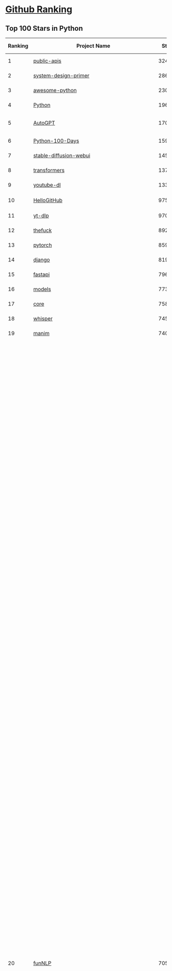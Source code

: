 [Github Ranking](../README.md)
==========

## Top 100 Stars in Python

| Ranking | Project Name | Stars | Forks | Language | Open Issues | Description | Last Commit |
| ------- | ------------ | ----- | ----- | -------- | ----------- | ----------- | ----------- |
| 1 | [public-apis](https://github.com/public-apis/public-apis) | 324784 | 34457 | Python | 44 | A collective list of free APIs | 2024-10-31T19:50:02Z |
| 2 | [system-design-primer](https://github.com/donnemartin/system-design-primer) | 286197 | 47708 | Python | 230 | Learn how to design large-scale systems. Prep for the system design interview.  Includes Anki flashcards. | 2024-12-02T01:10:39Z |
| 3 | [awesome-python](https://github.com/vinta/awesome-python) | 230837 | 25137 | Python | 0 | An opinionated list of awesome Python frameworks, libraries, software and resources. | 2024-08-11T17:10:18Z |
| 4 | [Python](https://github.com/TheAlgorithms/Python) | 196472 | 46127 | Python | 62 | All Algorithms implemented in Python | 2025-01-18T03:07:44Z |
| 5 | [AutoGPT](https://github.com/Significant-Gravitas/AutoGPT) | 170586 | 44848 | Python | 171 | AutoGPT is the vision of accessible AI for everyone, to use and to build on. Our mission is to provide the tools, so that you can focus on what matters. | 2025-01-17T23:27:35Z |
| 6 | [Python-100-Days](https://github.com/jackfrued/Python-100-Days) | 159913 | 52785 | Python | 540 | Python - 100天从新手到大师 | 2025-01-18T04:00:16Z |
| 7 | [stable-diffusion-webui](https://github.com/AUTOMATIC1111/stable-diffusion-webui) | 145994 | 27374 | Python | 2291 | Stable Diffusion web UI | 2024-12-28T22:57:08Z |
| 8 | [transformers](https://github.com/huggingface/transformers) | 137719 | 27594 | Python | 989 | 🤗 Transformers: State-of-the-art Machine Learning for Pytorch, TensorFlow, and JAX. | 2025-01-17T19:56:13Z |
| 9 | [youtube-dl](https://github.com/ytdl-org/youtube-dl) | 133672 | 10171 | Python | 3698 | Command-line program to download videos from YouTube.com and other video sites | 2025-01-15T03:25:16Z |
| 10 | [HelloGitHub](https://github.com/521xueweihan/HelloGitHub) | 97529 | 9785 | Python | 182 | :octocat: 分享 GitHub 上有趣、入门级的开源项目。Share interesting, entry-level open source projects on GitHub. | 2025-01-11T05:03:19Z |
| 11 | [yt-dlp](https://github.com/yt-dlp/yt-dlp) | 97018 | 7602 | Python | 1499 | A feature-rich command-line audio/video downloader | 2025-01-16T02:40:14Z |
| 12 | [thefuck](https://github.com/nvbn/thefuck) | 89229 | 3590 | Python | 273 | Magnificent app which corrects your previous console command. | 2024-07-19T14:56:13Z |
| 13 | [pytorch](https://github.com/pytorch/pytorch) | 85944 | 23138 | Python | 14445 | Tensors and Dynamic neural networks in Python with strong GPU acceleration | 2025-01-18T03:39:58Z |
| 14 | [django](https://github.com/django/django) | 81910 | 32067 | Python | 0 | The Web framework for perfectionists with deadlines. | 2025-01-17T14:55:37Z |
| 15 | [fastapi](https://github.com/fastapi/fastapi) | 79684 | 6828 | Python | 51 | FastAPI framework, high performance, easy to learn, fast to code, ready for production | 2025-01-17T22:40:43Z |
| 16 | [models](https://github.com/tensorflow/models) | 77309 | 45714 | Python | 1065 | Models and examples built with TensorFlow | 2025-01-17T09:50:44Z |
| 17 | [core](https://github.com/home-assistant/core) | 75849 | 32004 | Python | 2870 | :house_with_garden: Open source home automation that puts local control and privacy first. | 2025-01-18T03:44:29Z |
| 18 | [whisper](https://github.com/openai/whisper) | 74505 | 8903 | Python | 0 | Robust Speech Recognition via Large-Scale Weak Supervision | 2025-01-04T20:56:17Z |
| 19 | [manim](https://github.com/3b1b/manim) | 74040 | 6476 | Python | 432 | Animation engine for explanatory math videos | 2025-01-08T16:22:03Z |
| 20 | [funNLP](https://github.com/fighting41love/funNLP) | 70586 | 14646 | Python | 129 | 中英文敏感词、语言检测、中外手机/电话归属地/运营商查询、名字推断性别、手机号抽取、身份证抽取、邮箱抽取、中日文人名库、中文缩写库、拆字词典、词汇情感值、停用词、反动词表、暴恐词表、繁简体转换、英文模拟中文发音、汪峰歌词生成器、职业名称词库、同义词库、反义词库、否定词库、汽车品牌词库、汽车零件词库、连续英文切割、各种中文词向量、公司名字大全、古诗词库、IT词库、财经词库、成语词库、地名词库、历史名人词库、诗词词库、医学词库、饮食词库、法律词库、汽车词库、动物词库、中文聊天语料、中文谣言数据、百度中文问答数据集、句子相似度匹配算法集合、bert资源、文本生成&摘要相关工具、cocoNLP信息抽取工具、国内电话号码正则匹配、清华大学XLORE:中英文跨语言百科知识图谱、清华大学人工智能技术系列报告、自然语言生成、NLU太难了系列、自动对联数据及机器人、用户名黑名单列表、罪名法务名词及分类模型、微信公众号语料、cs224n深度学习自然语言处理课程、中文手写汉字识别、中文自然语言处理 语料/数据集、变量命名神器、分词语料库+代码、任务型对话英文数据集、ASR 语音数据集 + 基于深度学习的中文语音识别系统、笑声检测器、Microsoft多语言数字/单位/如日期时间识别包、中华新华字典数据库及api(包括常用歇后语、成语、词语和汉字)、文档图谱自动生成、SpaCy 中文模型、Common Voice语音识别数据集新版、神经网络关系抽取、基于bert的命名实体识别、关键词(Keyphrase)抽取包pke、基于医疗领域知识图谱的问答系统、基于依存句法与语义角色标注的事件三元组抽取、依存句法分析4万句高质量标注数据、cnocr：用来做中文OCR的Python3包、中文人物关系知识图谱项目、中文nlp竞赛项目及代码汇总、中文字符数据、speech-aligner: 从“人声语音”及其“语言文本”产生音素级别时间对齐标注的工具、AmpliGraph: 知识图谱表示学习(Python)库：知识图谱概念链接预测、Scattertext 文本可视化(python)、语言/知识表示工具：BERT & ERNIE、中文对比英文自然语言处理NLP的区别综述、Synonyms中文近义词工具包、HarvestText领域自适应文本挖掘工具（新词发现-情感分析-实体链接等）、word2word：(Python)方便易用的多语言词-词对集：62种语言/3,564个多语言对、语音识别语料生成工具：从具有音频/字幕的在线视频创建自动语音识别(ASR)语料库、构建医疗实体识别的模型（包含词典和语料标注）、单文档非监督的关键词抽取、Kashgari中使用gpt-2语言模型、开源的金融投资数据提取工具、文本自动摘要库TextTeaser: 仅支持英文、人民日报语料处理工具集、一些关于自然语言的基本模型、基于14W歌曲知识库的问答尝试--功能包括歌词接龙and已知歌词找歌曲以及歌曲歌手歌词三角关系的问答、基于Siamese bilstm模型的相似句子判定模型并提供训练数据集和测试数据集、用Transformer编解码模型实现的根据Hacker News文章标题自动生成评论、用BERT进行序列标记和文本分类的模板代码、LitBank：NLP数据集——支持自然语言处理和计算人文学科任务的100部带标记英文小说语料、百度开源的基准信息抽取系统、虚假新闻数据集、Facebook: LAMA语言模型分析，提供Transformer-XL/BERT/ELMo/GPT预训练语言模型的统一访问接口、CommonsenseQA：面向常识的英文QA挑战、中文知识图谱资料、数据及工具、各大公司内部里大牛分享的技术文档 PDF 或者 PPT、自然语言生成SQL语句（英文）、中文NLP数据增强（EDA）工具、英文NLP数据增强工具 、基于医药知识图谱的智能问答系统、京东商品知识图谱、基于mongodb存储的军事领域知识图谱问答项目、基于远监督的中文关系抽取、语音情感分析、中文ULMFiT-情感分析-文本分类-语料及模型、一个拍照做题程序、世界各国大规模人名库、一个利用有趣中文语料库 qingyun 训练出来的中文聊天机器人、中文聊天机器人seqGAN、省市区镇行政区划数据带拼音标注、教育行业新闻语料库包含自动文摘功能、开放了对话机器人-知识图谱-语义理解-自然语言处理工具及数据、中文知识图谱：基于百度百科中文页面-抽取三元组信息-构建中文知识图谱、masr: 中文语音识别-提供预训练模型-高识别率、Python音频数据增广库、中文全词覆盖BERT及两份阅读理解数据、ConvLab：开源多域端到端对话系统平台、中文自然语言处理数据集、基于最新版本rasa搭建的对话系统、基于TensorFlow和BERT的管道式实体及关系抽取、一个小型的证券知识图谱/知识库、复盘所有NLP比赛的TOP方案、OpenCLaP：多领域开源中文预训练语言模型仓库、UER：基于不同语料+编码器+目标任务的中文预训练模型仓库、中文自然语言处理向量合集、基于金融-司法领域(兼有闲聊性质)的聊天机器人、g2pC：基于上下文的汉语读音自动标记模块、Zincbase 知识图谱构建工具包、诗歌质量评价/细粒度情感诗歌语料库、快速转化「中文数字」和「阿拉伯数字」、百度知道问答语料库、基于知识图谱的问答系统、jieba_fast 加速版的jieba、正则表达式教程、中文阅读理解数据集、基于BERT等最新语言模型的抽取式摘要提取、Python利用深度学习进行文本摘要的综合指南、知识图谱深度学习相关资料整理、维基大规模平行文本语料、StanfordNLP 0.2.0：纯Python版自然语言处理包、NeuralNLP-NeuralClassifier：腾讯开源深度学习文本分类工具、端到端的封闭域对话系统、中文命名实体识别：NeuroNER vs. BertNER、新闻事件线索抽取、2019年百度的三元组抽取比赛：“科学空间队”源码、基于依存句法的开放域文本知识三元组抽取和知识库构建、中文的GPT2训练代码、ML-NLP - 机器学习(Machine Learning)NLP面试中常考到的知识点和代码实现、nlp4han:中文自然语言处理工具集(断句/分词/词性标注/组块/句法分析/语义分析/NER/N元语法/HMM/代词消解/情感分析/拼写检查、XLM：Facebook的跨语言预训练语言模型、用基于BERT的微调和特征提取方法来进行知识图谱百度百科人物词条属性抽取、中文自然语言处理相关的开放任务-数据集-当前最佳结果、CoupletAI - 基于CNN+Bi-LSTM+Attention 的自动对对联系统、抽象知识图谱、MiningZhiDaoQACorpus - 580万百度知道问答数据挖掘项目、brat rapid annotation tool: 序列标注工具、大规模中文知识图谱数据：1.4亿实体、数据增强在机器翻译及其他nlp任务中的应用及效果、allennlp阅读理解:支持多种数据和模型、PDF表格数据提取工具 、 Graphbrain：AI开源软件库和科研工具，目的是促进自动意义提取和文本理解以及知识的探索和推断、简历自动筛选系统、基于命名实体识别的简历自动摘要、中文语言理解测评基准，包括代表性的数据集&基准模型&语料库&排行榜、树洞 OCR 文字识别 、从包含表格的扫描图片中识别表格和文字、语声迁移、Python口语自然语言处理工具集(英文)、 similarity：相似度计算工具包，java编写、海量中文预训练ALBERT模型 、Transformers 2.0 、基于大规模音频数据集Audioset的音频增强 、Poplar：网页版自然语言标注工具、图片文字去除，可用于漫画翻译 、186种语言的数字叫法库、Amazon发布基于知识的人-人开放领域对话数据集 、中文文本纠错模块代码、繁简体转换 、 Python实现的多种文本可读性评价指标、类似于人名/地名/组织机构名的命名体识别数据集 、东南大学《知识图谱》研究生课程(资料)、. 英文拼写检查库 、 wwsearch是企业微信后台自研的全文检索引擎、CHAMELEON：深度学习新闻推荐系统元架构 、 8篇论文梳理BERT相关模型进展与反思、DocSearch：免费文档搜索引擎、 LIDA：轻量交互式对话标注工具 、aili - the fastest in-memory index in the East 东半球最快并发索引 、知识图谱车音工作项目、自然语言生成资源大全 、中日韩分词库mecab的Python接口库、中文文本摘要/关键词提取、汉字字符特征提取器 (featurizer)，提取汉字的特征（发音特征、字形特征）用做深度学习的特征、中文生成任务基准测评 、中文缩写数据集、中文任务基准测评 - 代表性的数据集-基准(预训练)模型-语料库-baseline-工具包-排行榜、PySS3：面向可解释AI的SS3文本分类器机器可视化工具 、中文NLP数据集列表、COPE - 格律诗编辑程序、doccano：基于网页的开源协同多语言文本标注工具 、PreNLP：自然语言预处理库、简单的简历解析器，用来从简历中提取关键信息、用于中文闲聊的GPT2模型：GPT2-chitchat、基于检索聊天机器人多轮响应选择相关资源列表(Leaderboards、Datasets、Papers)、(Colab)抽象文本摘要实现集锦(教程 、词语拼音数据、高效模糊搜索工具、NLP数据增广资源集、微软对话机器人框架 、 GitHub Typo Corpus：大规模GitHub多语言拼写错误/语法错误数据集、TextCluster：短文本聚类预处理模块 Short text cluster、面向语音识别的中文文本规范化、BLINK：最先进的实体链接库、BertPunc：基于BERT的最先进标点修复模型、Tokenizer：快速、可定制的文本词条化库、中文语言理解测评基准，包括代表性的数据集、基准(预训练)模型、语料库、排行榜、spaCy 医学文本挖掘与信息提取 、 NLP任务示例项目代码集、 python拼写检查库、chatbot-list - 行业内关于智能客服、聊天机器人的应用和架构、算法分享和介绍、语音质量评价指标(MOSNet, BSSEval, STOI, PESQ, SRMR)、 用138GB语料训练的法文RoBERTa预训练语言模型 、BERT-NER-Pytorch：三种不同模式的BERT中文NER实验、无道词典 - 有道词典的命令行版本，支持英汉互查和在线查询、2019年NLP亮点回顾、 Chinese medical dialogue data 中文医疗对话数据集 、最好的汉字数字(中文数字)-阿拉伯数字转换工具、 基于百科知识库的中文词语多词义/义项获取与特定句子词语语义消歧、awesome-nlp-sentiment-analysis - 情感分析、情绪原因识别、评价对象和评价词抽取、LineFlow：面向所有深度学习框架的NLP数据高效加载器、中文医学NLP公开资源整理 、MedQuAD：(英文)医学问答数据集、将自然语言数字串解析转换为整数和浮点数、Transfer Learning in Natural Language Processing (NLP) 、面向语音识别的中文/英文发音辞典、Tokenizers：注重性能与多功能性的最先进分词器、CLUENER 细粒度命名实体识别 Fine Grained Named Entity Recognition、 基于BERT的中文命名实体识别、中文谣言数据库、NLP数据集/基准任务大列表、nlp相关的一些论文及代码, 包括主题模型、词向量(Word Embedding)、命名实体识别(NER)、文本分类(Text Classificatin)、文本生成(Text Generation)、文本相似性(Text Similarity)计算等，涉及到各种与nlp相关的算法，基于keras和tensorflow 、Python文本挖掘/NLP实战示例、 Blackstone：面向非结构化法律文本的spaCy pipeline和NLP模型通过同义词替换实现文本“变脸” 、中文 预训练 ELECTREA 模型: 基于对抗学习 pretrain Chinese Model 、albert-chinese-ner - 用预训练语言模型ALBERT做中文NER 、基于GPT2的特定主题文本生成/文本增广、开源预训练语言模型合集、多语言句向量包、编码、标记和实现：一种可控高效的文本生成方法、 英文脏话大列表 、attnvis：GPT2、BERT等transformer语言模型注意力交互可视化、CoVoST：Facebook发布的多语种语音-文本翻译语料库，包括11种语言(法语、德语、荷兰语、俄语、西班牙语、意大利语、土耳其语、波斯语、瑞典语、蒙古语和中文)的语音、文字转录及英文译文、Jiagu自然语言处理工具 - 以BiLSTM等模型为基础，提供知识图谱关系抽取 中文分词 词性标注 命名实体识别 情感分析 新词发现 关键词 文本摘要 文本聚类等功能、用unet实现对文档表格的自动检测，表格重建、NLP事件提取文献资源列表 、 金融领域自然语言处理研究资源大列表、CLUEDatasetSearch - 中英文NLP数据集：搜索所有中文NLP数据集，附常用英文NLP数据集 、medical_NER - 中文医学知识图谱命名实体识别 、(哈佛)讲因果推理的免费书、知识图谱相关学习资料/数据集/工具资源大列表、Forte：灵活强大的自然语言处理pipeline工具集 、Python字符串相似性算法库、PyLaia：面向手写文档分析的深度学习工具包、TextFooler：针对文本分类/推理的对抗文本生成模块、Haystack：灵活、强大的可扩展问答(QA)框架、中文关键短语抽取工具 | 2024-05-10T07:38:24Z |
| 21 | [flask](https://github.com/pallets/flask) | 68574 | 16254 | Python | 1 | The Python micro framework for building web applications. | 2025-01-05T17:10:05Z |
| 22 | [devops-exercises](https://github.com/bregman-arie/devops-exercises) | 67387 | 15080 | Python | 31 | Linux, Jenkins, AWS, SRE, Prometheus, Docker, Python, Ansible, Git, Kubernetes, Terraform, OpenStack, SQL, NoSQL, Azure, GCP, DNS, Elastic, Network, Virtualization. DevOps Interview Questions | 2024-12-28T12:40:46Z |
| 23 | [gpt_academic](https://github.com/binary-husky/gpt_academic) | 66947 | 8221 | Python | 397 | 为GPT/GLM等LLM大语言模型提供实用化交互接口，特别优化论文阅读/润色/写作体验，模块化设计，支持自定义快捷按钮&函数插件，支持Python和C++等项目剖析&自译解功能，PDF/LaTex论文翻译&总结功能，支持并行问询多种LLM模型，支持chatglm3等本地模型。接入通义千问, deepseekcoder, 讯飞星火, 文心一言, llama2, rwkv, claude2, moss等。 | 2025-01-16T15:40:24Z |
| 24 | [screenshot-to-code](https://github.com/abi/screenshot-to-code) | 66899 | 8151 | Python | 84 | Drop in a screenshot and convert it to clean code (HTML/Tailwind/React/Vue) | 2025-01-09T17:57:19Z |
| 25 | [awesome-machine-learning](https://github.com/josephmisiti/awesome-machine-learning) | 66641 | 14741 | Python | 0 | A curated list of awesome Machine Learning frameworks, libraries and software. | 2024-12-16T21:26:20Z |
| 26 | [d2l-zh](https://github.com/d2l-ai/d2l-zh) | 65153 | 11189 | Python | 0 | 《动手学深度学习》：面向中文读者、能运行、可讨论。中英文版被70多个国家的500多所大学用于教学。 | 2024-07-30T09:32:19Z |
| 27 | [cpython](https://github.com/python/cpython) | 64768 | 30903 | Python | 7223 | The Python programming language | 2025-01-18T03:45:42Z |
| 28 | [ComfyUI](https://github.com/comfyanonymous/ComfyUI) | 63890 | 6834 | Python | 1851 | The most powerful and modular diffusion model GUI, api and backend with a graph/nodes interface. | 2025-01-17T23:48:07Z |
| 29 | [ansible](https://github.com/ansible/ansible) | 63688 | 23945 | Python | 543 | Ansible is a radically simple IT automation platform that makes your applications and systems easier to deploy and maintain. Automate everything from code deployment to network configuration to cloud management, in a language that approaches plain English, using SSH, with no agents to install on remote systems. https://docs.ansible.com. | 2025-01-18T02:33:25Z |
| 30 | [gpt4free](https://github.com/xtekky/gpt4free) | 63102 | 13512 | Python | 22 | The official gpt4free repository \| various collection of powerful language models | 2025-01-15T23:31:22Z |
| 31 | [PayloadsAllTheThings](https://github.com/swisskyrepo/PayloadsAllTheThings) | 62561 | 14892 | Python | 0 | A list of useful payloads and bypass for Web Application Security and Pentest/CTF | 2025-01-14T21:27:57Z |
| 32 | [keras](https://github.com/keras-team/keras) | 62361 | 19492 | Python | 235 | Deep Learning for humans | 2025-01-17T23:38:51Z |
| 33 | [sherlock](https://github.com/sherlock-project/sherlock) | 61799 | 7109 | Python | 89 | Hunt down social media accounts by username across social networks | 2024-11-13T21:56:34Z |
| 34 | [scikit-learn](https://github.com/scikit-learn/scikit-learn) | 60782 | 25521 | Python | 1562 | scikit-learn: machine learning in Python | 2025-01-17T15:23:02Z |
| 35 | [annotated_deep_learning_paper_implementations](https://github.com/labmlai/annotated_deep_learning_paper_implementations) | 57941 | 5910 | Python | 29 | 🧑‍🏫 60+ Implementations/tutorials of deep learning papers with side-by-side notes 📝; including transformers (original, xl, switch, feedback, vit, ...), optimizers (adam, adabelief, sophia, ...), gans(cyclegan, stylegan2, ...), 🎮 reinforcement learning (ppo, dqn), capsnet, distillation, ... 🧠 | 2024-08-24T09:18:59Z |
| 36 | [open-interpreter](https://github.com/OpenInterpreter/open-interpreter) | 57864 | 4964 | Python | 203 | A natural language interface for computers | 2024-12-10T20:09:11Z |
| 37 | [new-pac](https://github.com/Alvin9999/new-pac) | 57765 | 9669 | Python | 411 | 翻墙-科学上网、自由上网、免费科学上网、免费翻墙、fanqiang、油管youtube/视频下载、软件、VPN、一键翻墙浏览器，vps一键搭建翻墙服务器脚本/教程，免费shadowsocks/ss/ssr/v2ray/goflyway账号/节点，翻墙梯子，电脑、手机、iOS、安卓、windows、Mac、Linux、路由器翻墙、科学上网、youtube视频下载、youtube油管镜像/免翻墙网站、美区apple id共享账号、翻墙-科学上网-梯子 | 2025-01-18T04:02:21Z |
| 38 | [llama](https://github.com/meta-llama/llama) | 57235 | 9659 | Python | 420 | Inference code for Llama models | 2024-08-18T07:07:28Z |
| 39 | [localstack](https://github.com/localstack/localstack) | 57099 | 4051 | Python | 270 | 💻 A fully functional local AWS cloud stack. Develop and test your cloud & Serverless apps offline | 2025-01-17T16:33:08Z |
| 40 | [private-gpt](https://github.com/zylon-ai/private-gpt) | 54905 | 7385 | Python | 234 | Interact with your documents using the power of GPT, 100% privately, no data leaks | 2024-11-13T19:30:32Z |
| 41 | [you-get](https://github.com/soimort/you-get) | 54383 | 9683 | Python | 0 | :arrow_double_down: Dumb downloader that scrapes the web | 2025-01-04T02:13:08Z |
| 42 | [face_recognition](https://github.com/ageitgey/face_recognition) | 53940 | 13534 | Python | 757 | The world's simplest facial recognition api for Python and the command line | 2024-08-21T06:22:36Z |
| 43 | [scrapy](https://github.com/scrapy/scrapy) | 53819 | 10613 | Python | 428 | Scrapy, a fast high-level web crawling & scraping framework for Python. | 2025-01-15T10:08:19Z |
| 44 | [Real-Time-Voice-Cloning](https://github.com/CorentinJ/Real-Time-Voice-Cloning) | 53250 | 8864 | Python | 197 | Clone a voice in 5 seconds to generate arbitrary speech in real-time | 2024-08-14T19:54:03Z |
| 45 | [faceswap](https://github.com/deepfakes/faceswap) | 52910 | 13277 | Python | 24 | Deepfakes Software For All | 2024-11-19T23:13:32Z |
| 46 | [gpt-engineer](https://github.com/AntonOsika/gpt-engineer) | 52877 | 6898 | Python | 18 | Platform to experiment with the AI Software Engineer. Terminal based. NOTE: Very different from https://gptengineer.app | 2024-11-17T22:47:32Z |
| 47 | [requests](https://github.com/psf/requests) | 52391 | 9345 | Python | 186 | A simple, yet elegant, HTTP library. | 2025-01-13T16:41:08Z |
| 48 | [yolov5](https://github.com/ultralytics/yolov5) | 51994 | 16579 | Python | 186 | YOLOv5 🚀 in PyTorch > ONNX > CoreML > TFLite | 2025-01-15T16:53:26Z |
| 49 | [openpilot](https://github.com/commaai/openpilot) | 51675 | 9308 | Python | 125 | openpilot is an operating system for robotics. Currently, it upgrades the driver assistance system on 275+ supported cars. | 2025-01-18T03:27:36Z |
| 50 | [hackingtool](https://github.com/Z4nzu/hackingtool) | 51322 | 5523 | Python | 42 | ALL IN ONE Hacking Tool For Hackers | 2024-07-31T13:30:04Z |
| 51 | [rich](https://github.com/Textualize/rich) | 50341 | 1760 | Python | 187 | Rich is a Python library for rich text and beautiful formatting in the terminal. | 2024-12-02T16:01:57Z |
| 52 | [grok-1](https://github.com/xai-org/grok-1) | 49843 | 8348 | Python | 75 | Grok open release | 2024-08-30T04:17:25Z |
| 53 | [professional-programming](https://github.com/charlax/professional-programming) | 47155 | 3743 | Python | 2 | A collection of learning resources for curious software engineers | 2025-01-12T15:48:10Z |
| 54 | [big-list-of-naughty-strings](https://github.com/minimaxir/big-list-of-naughty-strings) | 46854 | 2149 | Python | 68 | The Big List of Naughty Strings is a list of strings which have a high probability of causing issues when used as user-input data. | 2024-04-18T03:26:59Z |
| 55 | [PaddleOCR](https://github.com/PaddlePaddle/PaddleOCR) | 45809 | 7945 | Python | 50 | Awesome multilingual OCR toolkits based on PaddlePaddle (practical ultra lightweight OCR system, support 80+ languages recognition, provide data annotation and synthesis tools, support training and deployment among server, mobile, embedded and IoT devices) | 2025-01-16T07:57:55Z |
| 56 | [MetaGPT](https://github.com/geekan/MetaGPT) | 45539 | 5423 | Python | 59 | 🌟 The Multi-Agent Framework: First AI Software Company, Towards Natural Language Programming | 2024-12-18T02:20:32Z |
| 57 | [pandas](https://github.com/pandas-dev/pandas) | 44330 | 18136 | Python | 3588 | Flexible and powerful data analysis / manipulation library for Python, providing labeled data structures similar to R data.frame objects, statistical functions, and much more | 2025-01-17T19:11:37Z |
| 58 | [30-Days-Of-Python](https://github.com/Asabeneh/30-Days-Of-Python) | 43966 | 8391 | Python | 67 | 30 days of Python programming challenge is a step-by-step guide to learn the Python programming language in 30 days. This challenge may take more than100 days, follow your own pace.  These videos may help too: https://www.youtube.com/channel/UC7PNRuno1rzYPb1xLa4yktw | 2024-10-09T08:43:32Z |
| 59 | [langflow](https://github.com/langflow-ai/langflow) | 43759 | 4864 | Python | 207 | Langflow is a low-code app builder for RAG and multi-agent AI applications. It’s Python-based and agnostic to any model, API, or database. | 2025-01-18T02:35:08Z |
| 60 | [OpenHands](https://github.com/All-Hands-AI/OpenHands) | 43750 | 4848 | Python | 251 | 🙌 OpenHands: Code Less, Make More | 2025-01-18T03:46:10Z |
| 61 | [Fooocus](https://github.com/lllyasviel/Fooocus) | 42655 | 6233 | Python | 194 | Focus on prompting and generating | 2025-01-14T05:14:45Z |
| 62 | [Deep-Live-Cam](https://github.com/hacksider/Deep-Live-Cam) | 42415 | 6223 | Python | 18 | real time face swap and one-click video deepfake with only a single image | 2025-01-16T10:59:17Z |
| 63 | [text-generation-webui](https://github.com/oobabooga/text-generation-webui) | 41644 | 5423 | Python | 213 | A Gradio web UI for Large Language Models with support for multiple inference backends. | 2025-01-17T17:47:54Z |
| 64 | [ChatGLM-6B](https://github.com/THUDM/ChatGLM-6B) | 40966 | 5237 | Python | 555 | ChatGLM-6B: An Open Bilingual Dialogue Language Model \| 开源双语对话语言模型 | 2024-06-27T04:05:25Z |
| 65 | [python-patterns](https://github.com/faif/python-patterns) | 40785 | 6958 | Python | 10 | A collection of design patterns/idioms in Python | 2024-09-05T20:53:59Z |
| 66 | [diagrams](https://github.com/mingrammer/diagrams) | 40114 | 2572 | Python | 304 | :art: Diagram as Code for prototyping cloud system architectures | 2025-01-13T11:01:12Z |
| 67 | [odoo](https://github.com/odoo/odoo) | 40051 | 25945 | Python | 2965 | Odoo. Open Source Apps To Grow Your Business. | 2025-01-18T03:39:49Z |
| 68 | [ailearning](https://github.com/apachecn/ailearning) | 39924 | 11487 | Python | 2 | AiLearning：数据分析+机器学习实战+线性代数+PyTorch+NLTK+TF2 | 2024-11-12T16:21:55Z |
| 69 | [stablediffusion](https://github.com/Stability-AI/stablediffusion) | 39787 | 5113 | Python | 242 | High-Resolution Image Synthesis with Latent Diffusion Models | 2024-10-10T21:28:57Z |
| 70 | [sentry](https://github.com/getsentry/sentry) | 39642 | 4244 | Python | 1985 | Developer-first error tracking and performance monitoring | 2025-01-18T03:03:02Z |
| 71 | [black](https://github.com/psf/black) | 39449 | 2505 | Python | 352 | The uncompromising Python code formatter | 2025-01-17T06:09:22Z |
| 72 | [ColossalAI](https://github.com/hpcaitech/ColossalAI) | 39017 | 4353 | Python | 402 | Making large AI models cheaper, faster and more accessible | 2025-01-08T03:51:50Z |
| 73 | [GPT-SoVITS](https://github.com/RVC-Boss/GPT-SoVITS) | 38900 | 4393 | Python | 651 | 1 min voice data can also be used to train a good TTS model! (few shot voice cloning) | 2025-01-02T03:16:32Z |
| 74 | [cheat.sh](https://github.com/chubin/cheat.sh) | 38801 | 1803 | Python | 121 | the only cheat sheet you need | 2024-12-31T17:50:52Z |
| 75 | [Deep-Learning-Papers-Reading-Roadmap](https://github.com/floodsung/Deep-Learning-Papers-Reading-Roadmap) | 38633 | 7337 | Python | 50 | Deep Learning papers reading roadmap for anyone who are eager to learn this amazing tech! | 2022-11-27T13:18:32Z |
| 76 | [nanoGPT](https://github.com/karpathy/nanoGPT) | 38534 | 6248 | Python | 216 | The simplest, fastest repository for training/finetuning medium-sized GPTs. | 2024-12-09T23:53:04Z |
| 77 | [bert](https://github.com/google-research/bert) | 38526 | 9643 | Python | 790 | TensorFlow code and pre-trained models for BERT | 2024-07-23T23:39:41Z |
| 78 | [LLaMA-Factory](https://github.com/hiyouga/LLaMA-Factory) | 38335 | 4716 | Python | 241 | Unified Efficient Fine-Tuning of 100+ LLMs & VLMs (ACL 2024) | 2025-01-17T15:06:15Z |
| 79 | [airflow](https://github.com/apache/airflow) | 38322 | 14544 | Python | 1093 | Apache Airflow - A platform to programmatically author, schedule, and monitor workflows | 2025-01-17T22:42:03Z |
| 80 | [llama_index](https://github.com/run-llama/llama_index) | 38101 | 5459 | Python | 604 | LlamaIndex is the leading framework for building LLM-powered agents over your data. | 2025-01-17T16:56:28Z |
| 81 | [autogen](https://github.com/microsoft/autogen) | 37698 | 5482 | Python | 615 | A programming framework for agentic AI 🤖 PyPi: autogen-agentchat Discord: https://aka.ms/autogen-discord Office Hour: https://aka.ms/autogen-officehour | 2025-01-18T03:55:40Z |
| 82 | [mitmproxy](https://github.com/mitmproxy/mitmproxy) | 37583 | 4086 | Python | 326 | An interactive TLS-capable intercepting HTTP proxy for penetration testers and software developers. | 2025-01-17T17:09:45Z |
| 83 | [FastChat](https://github.com/lm-sys/FastChat) | 37508 | 4592 | Python | 799 | An open platform for training, serving, and evaluating large language models. Release repo for Vicuna and Chatbot Arena. | 2025-01-18T00:31:26Z |
| 84 | [Open-Assistant](https://github.com/LAION-AI/Open-Assistant) | 37177 | 3255 | Python | 225 | OpenAssistant is a chat-based assistant that understands tasks, can interact with third-party systems, and retrieve information dynamically to do so. | 2024-08-17T01:55:35Z |
| 85 | [quivr](https://github.com/QuivrHQ/quivr) | 37118 | 3606 | Python | 62 | Opiniated RAG for integrating GenAI in your apps 🧠   Focus on your product rather than the RAG. Easy integration in existing products with customisation!  Any LLM: GPT4, Groq, Llama. Any Vectorstore: PGVector, Faiss. Any Files. Anyway you want.  | 2025-01-06T09:42:31Z |
| 86 | [TTS](https://github.com/coqui-ai/TTS) | 36945 | 4570 | Python | 21 | 🐸💬 - a deep learning toolkit for Text-to-Speech, battle-tested in research and production | 2024-08-16T12:07:14Z |
| 87 | [interview_internal_reference](https://github.com/0voice/interview_internal_reference) | 36749 | 9448 | Python | 28 | 2023年最新总结，阿里，腾讯，百度，美团，头条等技术面试题目，以及答案，专家出题人分析汇总。 | 2024-05-20T12:04:02Z |
| 88 | [streamlit](https://github.com/streamlit/streamlit) | 36749 | 3165 | Python | 933 | Streamlit — A faster way to build and share data apps. | 2025-01-18T03:13:08Z |
| 89 | [python-cheatsheet](https://github.com/gto76/python-cheatsheet) | 36725 | 6503 | Python | 5 | Comprehensive Python Cheatsheet | 2025-01-11T13:07:41Z |
| 90 | [WeChatMsg](https://github.com/LC044/WeChatMsg) | 36394 | 3772 | Python | 62 | 提取微信聊天记录，将其导出成HTML、Word、Excel文档永久保存，对聊天记录进行分析生成年度聊天报告，用聊天数据训练专属于个人的AI聊天助手 | 2025-01-02T13:14:29Z |
| 91 | [DeepSpeed](https://github.com/microsoft/DeepSpeed) | 36266 | 4199 | Python | 993 | DeepSpeed is a deep learning optimization library that makes distributed training and inference easy, efficient, and effective. | 2025-01-18T01:21:01Z |
| 92 | [GFPGAN](https://github.com/TencentARC/GFPGAN) | 36170 | 5990 | Python | 352 | GFPGAN aims at developing Practical Algorithms for Real-world Face Restoration. | 2024-07-26T18:44:02Z |
| 93 | [wtfpython](https://github.com/satwikkansal/wtfpython) | 35958 | 2666 | Python | 71 | What the f*ck Python? 😱 | 2025-01-16T18:18:13Z |
| 94 | [DragGAN](https://github.com/XingangPan/DragGAN) | 35835 | 3459 | Python | 144 | Official Code for DragGAN (SIGGRAPH 2023) | 2024-05-18T17:51:40Z |
| 95 | [MockingBird](https://github.com/babysor/MockingBird) | 35650 | 5221 | Python | 475 | 🚀AI拟声: 5秒内克隆您的声音并生成任意语音内容 Clone a voice in 5 seconds to generate arbitrary speech in real-time | 2024-11-15T05:00:29Z |
| 96 | [ultralytics](https://github.com/ultralytics/ultralytics) | 35496 | 6845 | Python | 752 | Ultralytics YOLO11 🚀 | 2025-01-18T04:02:48Z |
| 97 | [gradio](https://github.com/gradio-app/gradio) | 35311 | 2662 | Python | 455 | Build and share delightful machine learning apps, all in Python. 🌟 Star to support our work! | 2025-01-18T01:27:33Z |
| 98 | [gym](https://github.com/openai/gym) | 35159 | 8620 | Python | 111 | A toolkit for developing and comparing reinforcement learning algorithms. | 2024-10-11T20:07:05Z |
| 99 | [ray](https://github.com/ray-project/ray) | 34926 | 5944 | Python | 3641 | Ray is an AI compute engine. Ray consists of a core distributed runtime and a set of AI Libraries for accelerating ML workloads. | 2025-01-18T03:40:40Z |
| 100 | [OpenBB](https://github.com/OpenBB-finance/OpenBB) | 34876 | 3195 | Python | 37 | Investment Research for Everyone, Everywhere. | 2025-01-16T16:19:21Z |

